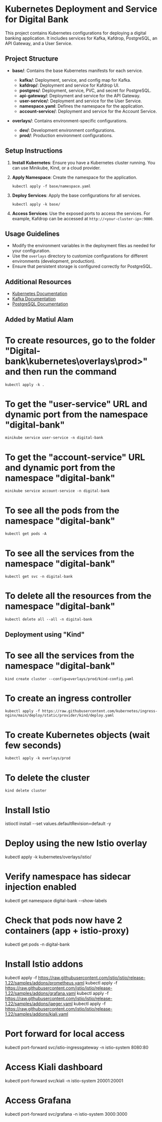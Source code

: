 # Kubernetes Deployment and Service for Digital Bank

This project contains Kubernetes configurations for deploying a digital banking application. It includes services for Kafka, Kafdrop, PostgreSQL, an API Gateway, and a User Service.

## Project Structure

- **base/**: Contains the base Kubernetes manifests for each service.
  - **kafka/**: Deployment, service, and config map for Kafka.
  - **kafdrop/**: Deployment and service for Kafdrop UI.
  - **postgres/**: Deployment, service, PVC, and secret for PostgreSQL.
  - **api-gateway/**: Deployment and service for the API Gateway.
  - **user-service/**: Deployment and service for the User Service.
  - **namespace.yaml**: Defines the namespace for the application.
  - **account-service/**: Deployment and service for the Account Service.  

- **overlays/**: Contains environment-specific configurations.
  - **dev/**: Development environment configurations.
  - **prod/**: Production environment configurations.

## Setup Instructions

1. **Install Kubernetes**: Ensure you have a Kubernetes cluster running. You can use Minikube, Kind, or a cloud provider.

2. **Apply Namespace**: Create the namespace for the application.
   ```
   kubectl apply -f base/namespace.yaml
   ```

3. **Deploy Services**: Apply the base configurations for all services.
   ```
   kubectl apply -k base/
   ```

4. **Access Services**: Use the exposed ports to access the services. For example, Kafdrop can be accessed at `http://<your-cluster-ip>:9000`.

## Usage Guidelines

- Modify the environment variables in the deployment files as needed for your configuration.
- Use the `overlays` directory to customize configurations for different environments (development, production).
- Ensure that persistent storage is configured correctly for PostgreSQL.

## Additional Resources

- [Kubernetes Documentation](https://kubernetes.io/docs/home/)
- [Kafka Documentation](https://kafka.apache.org/documentation/)
- [PostgreSQL Documentation](https://www.postgresql.org/docs/)


## Added by Matiul Alam

# To create resources, go to the folder "Digital-bank\kubernetes\overlays\prod>" and then run the command

   ```
kubectl apply -k .
   ```

# To get the "user-service" URL and dynamic port from the namespace "digital-bank"


   ```
minikube service user-service -n digital-bank

   ```
 
# To get the "account-service" URL and dynamic port from the namespace "digital-bank"


   ```
minikube service account-service -n digital-bank

   ``` 

# To see all the pods  from the namespace "digital-bank"

   ```
kubectl get pods -A

   ```
# To see all the services from the namespace "digital-bank"

   ```
kubectl get svc -n digital-bank

   ```

# To delete all the resources from the namespace "digital-bank"

   ```
kubectl delete all --all -n digital-bank

   ```

## Deployment using "Kind"

# To see all the services from the namespace "digital-bank"

   ```
kind create cluster --config=overlays/prod/kind-config.yaml

   ```

# To create an ingress controller

   ```
kubectl apply -f https://raw.githubusercontent.com/kubernetes/ingress-nginx/main/deploy/static/provider/kind/deploy.yaml

   ```
# To create Kubernetes  objects (wait few seconds)

   ```
kubectl apply -k overlays/prod

   ```

# To delete the cluster

   ```
kind delete cluster

   ```
# Install Istio
istioctl install --set values.defaultRevision=default -y

# Deploy using the new Istio overlay
kubectl apply -k kubernetes/overlays/istio/

# Verify namespace has sidecar injection enabled
kubectl get namespace digital-bank --show-labels

# Check that pods now have 2 containers (app + istio-proxy)
kubectl get pods -n digital-bank

# Install Istio addons
kubectl apply -f https://raw.githubusercontent.com/istio/istio/release-1.22/samples/addons/prometheus.yaml
kubectl apply -f https://raw.githubusercontent.com/istio/istio/release-1.22/samples/addons/grafana.yaml
kubectl apply -f https://raw.githubusercontent.com/istio/istio/release-1.22/samples/addons/jaeger.yaml
kubectl apply -f https://raw.githubusercontent.com/istio/istio/release-1.22/samples/addons/kiali.yaml


# Port forward for local access
kubectl port-forward svc/istio-ingressgateway -n istio-system 8080:80

# Access Kiali dashboard
kubectl port-forward svc/kiali -n istio-system 20001:20001

# Access Grafana
kubectl port-forward svc/grafana -n istio-system 3000:3000
